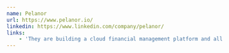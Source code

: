 ```yaml
---
name: Pelanor
url: https://www.pelanor.io/
linkedin: https://www.linkedin.com/company/pelanor/
links:
    - 'They are building a cloud financial management platform and all (well, probably 99%) of the backend is written in Rust!'
---
```


